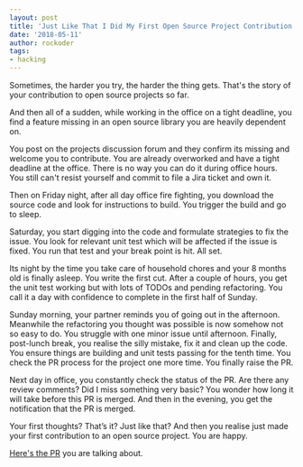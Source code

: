 ```yaml
---
layout: post
title: 'Just Like That I Did My First Open Source Project Contribution'
date: '2018-05-11'
author: rockoder
tags:
- hacking
---
```


Sometimes, the harder you try, the harder the thing gets. That's the story of your contribution to open source projects so far.

And then all of a sudden, while working in the office on a tight deadline, you find a feature missing in an open source library you are heavily dependent on.

You post on the projects discussion forum and they confirm its missing and welcome you to contribute. You are already overworked and have a tight deadline at the office. There is no way you can do it during office hours. You still can't resist yourself and commit to file a Jira ticket and own it.

Then on Friday night, after all day office fire fighting, you download the source code and look for instructions to build. You trigger the build and go to sleep.

Saturday, you start digging into the code and formulate strategies to fix the issue. You look for relevant unit test which will be affected if the issue is fixed. You run that test and your break point is hit. All set.

Its night by the time you take care of household chores and your 8 months old is finally asleep. You write the first cut. After a couple of hours, you get the unit test working but with lots of TODOs and pending refactoring. You call it a day with confidence to complete in the first half of Sunday.

Sunday morning, your partner reminds you of going out in the afternoon. Meanwhile the refactoring you thought was possible is now somehow not so easy to do. You struggle with one minor issue until afternoon. Finally, post-lunch break, you realise the silly mistake, fix it and clean up the code. You ensure things are building and unit tests passing for the tenth time. You check the PR process for the project one more time. You finally raise the PR.

Next day in office, you constantly check the status of the PR. Are there any review comments? Did I miss something very basic? You wonder how long it will take before this PR is merged. And then in the evening, you get the notification that the PR is merged.

Your first thoughts? That’s it? Just like that? And then you realise just made your first contribution to an open source project. You are happy.

[Here's the PR](https://github.com/apache/camel/pull/2320) you are talking about.
